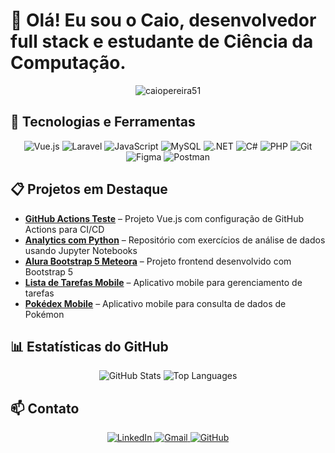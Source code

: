 # 👋 Olá! Eu sou o Caio, desenvolvedor full stack e estudante de Ciência da Computação.

<div align="center">
  <img src="https://komarev.com/ghpvc/?username=caiopereira51&label=Profile%20views&color=0e75b6&style=flat" alt="caiopereira51" />
</div>

## 🚀 Tecnologias e Ferramentas

<div align="center">
  <img src="https://img.shields.io/badge/Vue.js-35495E?style=for-the-badge&logo=vuedotjs&logoColor=4FC08D" alt="Vue.js"/>
  <img src="https://img.shields.io/badge/Laravel-FF2D20?style=for-the-badge&logo=laravel&logoColor=white" alt="Laravel"/>
  <img src="https://img.shields.io/badge/JavaScript-F7DF1E?style=for-the-badge&logo=javascript&logoColor=black" alt="JavaScript"/>
  <img src="https://img.shields.io/badge/MySQL-00000F?style=for-the-badge&logo=mysql&logoColor=white" alt="MySQL"/>
  <img src="https://img.shields.io/badge/.NET-512BD4?style=for-the-badge&logo=dotnet&logoColor=white" alt=".NET"/>
  <img src="https://img.shields.io/badge/C%23-239120?style=for-the-badge&logo=c-sharp&logoColor=white" alt="C#"/>
  <img src="https://img.shields.io/badge/PHP-777BB4?style=for-the-badge&logo=php&logoColor=white" alt="PHP"/>
  <img src="https://img.shields.io/badge/Git-F05032?style=for-the-badge&logo=git&logoColor=white" alt="Git"/>
  <img src="https://img.shields.io/badge/Figma-F24E1E?style=for-the-badge&logo=figma&logoColor=white" alt="Figma"/>
  <img src="https://img.shields.io/badge/Postman-FF6C37?style=for-the-badge&logo=postman&logoColor=white" alt="Postman"/>
</div>

## 📋 Projetos em Destaque

- **[GitHub Actions Teste](https://github.com/CaioPereira51/gh_actions_teste)** – Projeto Vue.js com configuração de GitHub Actions para CI/CD
- **[Analytics com Python](https://github.com/CaioPereira51/analitics-com-python)** – Repositório com exercícios de análise de dados usando Jupyter Notebooks
- **[Alura Bootstrap 5 Meteora](https://github.com/CaioPereira51/alura-bootstrap5-meteora)** – Projeto frontend desenvolvido com Bootstrap 5
- **[Lista de Tarefas Mobile](https://github.com/CaioPereira51/Aula-mobile-Lista-tarefas)** – Aplicativo mobile para gerenciamento de tarefas
- **[Pokédex Mobile](https://github.com/CaioPereira51/Aula-mobile-Pokedex)** – Aplicativo mobile para consulta de dados de Pokémon

## 📊 Estatísticas do GitHub

<div align="center">
  <img src="https://github-readme-stats.vercel.app/api?username=caiopereira51&show_icons=true&theme=radical" alt="GitHub Stats"/>
  <img src="https://github-readme-stats.vercel.app/api/top-langs/?username=caiopereira51&layout=compact&theme=radical" alt="Top Languages"/>
</div>

## 📫 Contato

<div align="center">
  <a href="https://www.linkedin.com/in/caiopereira51" target="_blank">
    <img src="https://img.shields.io/badge/LinkedIn-0077B5?style=for-the-badge&logo=linkedin&logoColor=white" alt="LinkedIn"/>
  </a>
  <a href="mailto:dev.caiop@gmail.com">
    <img src="https://img.shields.io/badge/Gmail-D14836?style=for-the-badge&logo=gmail&logoColor=white" alt="Gmail"/>
  </a>
  <a href="https://github.com/CaioPereira51" target="_blank">
    <img src="https://img.shields.io/badge/GitHub-100000?style=for-the-badge&logo=github&logoColor=white" alt="GitHub"/>
  </a>
</div>
